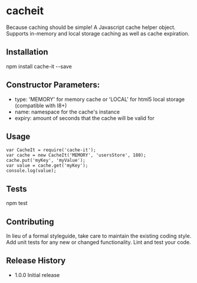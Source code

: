 # cacheit
Because caching should be simple! A Javascript cache helper object. Supports in-memory and local storage caching as well as cache expiration.

## Installation
  npm install cache-it --save

## Constructor Parameters:
- type: 'MEMORY' for memory cache or 'LOCAL' for html5 local storage (compatible with I8+)
- name: namespace for the cache's instance
- expiry: amount of seconds that the cache will be valid for

## Usage
    var CacheIt = require('cache-it');
    var cache = new CacheIt('MEMORY', 'usersStore', 180);
    cache.put('myKey', 'myValue');
    var value = cache.get('myKey');
    console.log(value);

## Tests
  npm test

## Contributing
In lieu of a formal styleguide, take care to maintain the existing coding style.
Add unit tests for any new or changed functionality. Lint and test your code.

## Release History
* 1.0.0 Initial release
